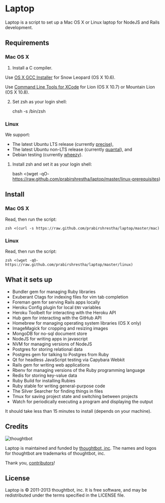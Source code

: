 Laptop
======

Laptop is a script to set up a Mac OS X or Linux laptop for NodeJS and Rails development.

Requirements
------------

### Mac OS X

1) Install a C compiler.

Use [OS X GCC Installer](https://github.com/kennethreitz/osx-gcc-installer/) for
Snow Leopard (OS X 10.6).

Use [Command Line Tools for XCode](https://developer.apple.com/downloads/index.action)
for Lion (OS X 10.7) or Mountain Lion (OS X 10.8).

2) Set zsh as your login shell:

    chsh -s /bin/zsh

### Linux

We support:

* The latest Ubuntu LTS release (currently
  [precise](https://wiki.ubuntu.com/PrecisePangolin/ReleaseNotes)),
* The latest Ubuntu non-LTS release (currently
  [quantal](https://wiki.ubuntu.com/QuantalQuetzal/ReleaseNotes)), and
* Debian testing (currently [wheezy](http://www.debian.org/releases/testing/)).

1) Install zsh and set it as your login shell:

    bash <(wget -qO- https://raw.github.com/prabirshrestha/laptop/master/linux-prerequisites)

Install
-------

### Mac OS X

Read, then run the script:

    zsh <(curl -s https://raw.github.com/prabirshrestha/laptop/master/mac)

### Linux

Read, then run the script:

    zsh <(wget -qO- https://raw.github.com/prabirshrestha/laptop/master/linux)

What it sets up
---------------

* Bundler gem for managing Ruby libraries
* Exuberant Ctags for indexing files for vim tab completion
* Foreman gem for serving Rails apps locally
* Heroku Config plugin for local `ENV` variables
* Heroku Toolbelt for interacting with the Heroku API
* Hub gem for interacting with the GitHub API
* Homebrew for managing operating system libraries (OS X only)
* ImageMagick for cropping and resizing images
* MongoDB for no-sql document store
* NodeJS for writing apps in javascript
* NVM for managing versions of NodeJS
* Postgres for storing relational data
* Postgres gem for talking to Postgres from Ruby
* Qt for headless JavaScript testing via Capybara Webkit
* Rails gem for writing web applications
* Rbenv for managing versions of the Ruby programming language
* Redis for storing key-value data
* Ruby Build for installing Rubies
* Ruby stable for writing general-purpose code
* The Silver Searcher for finding things in files
* Tmux for saving project state and switching between projects
* Watch for periodically executing a program and displaying the output

It should take less than 15 minutes to install (depends on your machine).

Credits
-------

![thoughtbot](http://thoughtbot.com/assets/tm/logo.png)

Laptop is maintained and funded by [thoughtbot, inc](http://thoughtbot.com/community).
The names and logos for thoughtbot are trademarks of thoughtbot, inc.

Thank you, [contributors](/thoughtbot/laptop/graphs/contributors)!

License
-------

Laptop is © 2011-2013 thoughtbot, inc. It is free software, and may be
redistributed under the terms specified in the LICENSE file.
